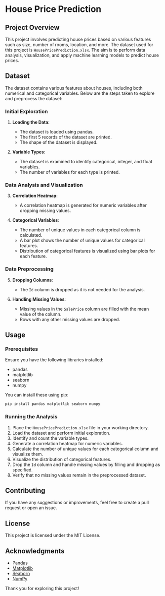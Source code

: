 # House Price Prediction

## Project Overview

This project involves predicting house prices based on various features such as size, number of rooms, location, and more. The dataset used for this project is `HousePricePrediction.xlsx`. The aim is to perform data analysis, visualization, and apply machine learning models to predict house prices.

## Dataset

The dataset contains various features about houses, including both numerical and categorical variables. Below are the steps taken to explore and preprocess the dataset:

### Initial Exploration

1. **Loading the Data**:
    - The dataset is loaded using pandas.
    - The first 5 records of the dataset are printed.
    - The shape of the dataset is displayed.

2. **Variable Types**:
    - The dataset is examined to identify categorical, integer, and float variables.
    - The number of variables for each type is printed.

### Data Analysis and Visualization

3. **Correlation Heatmap**:
    - A correlation heatmap is generated for numeric variables after dropping missing values.

4. **Categorical Variables**:
    - The number of unique values in each categorical column is calculated.
    - A bar plot shows the number of unique values for categorical features.
    - Distribution of categorical features is visualized using bar plots for each feature.

### Data Preprocessing

5. **Dropping Columns**:
    - The `Id` column is dropped as it is not needed for the analysis.

6. **Handling Missing Values**:
    - Missing values in the `SalePrice` column are filled with the mean value of the column.
    - Rows with any other missing values are dropped.

## Usage

### Prerequisites

Ensure you have the following libraries installed:

- pandas
- matplotlib
- seaborn
- numpy

You can install these using pip:

```sh
pip install pandas matplotlib seaborn numpy
```

### Running the Analysis

1. Place the `HousePricePrediction.xlsx` file in your working directory.
2. Load the dataset and perform initial exploration.
3. Identify and count the variable types.
4. Generate a correlation heatmap for numeric variables.
5. Calculate the number of unique values for each categorical column and visualize them.
6. Visualize the distribution of categorical features.
7. Drop the `Id` column and handle missing values by filling and dropping as specified.
8. Verify that no missing values remain in the preprocessed dataset.

## Contributing

If you have any suggestions or improvements, feel free to create a pull request or open an issue.

## License

This project is licensed under the MIT License.

## Acknowledgments

- [Pandas](https://pandas.pydata.org/)
- [Matplotlib](https://matplotlib.org/)
- [Seaborn](https://seaborn.pydata.org/)
- [NumPy](https://numpy.org/)

Thank you for exploring this project!
